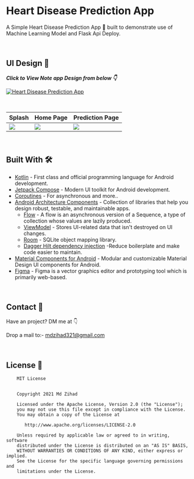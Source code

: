 

# Heart Disease Prediction App
A Simple Heart Disease Prediction App 📱 built to demonstrate use of Machine Learning Model and Flask Api Deploy.

<br />

## UI Design 🎨

***Click to View Note app Design from below 👇***

[![Heart Disease Prediction App](https://img.shields.io/badge/Heart_Disease_Prediction_App-FIGMA-black.svg?style=for-the-badge&logo=figma)](https://www.figma.com/file/XoFCU5k3AzwtOgS0gOmZWL/Heart-Disease-Prediction-App?node-id=29%3A196)

<br />

Splash | Home Page | Prediction Page
--- | --- | --- 
![](https://user-images.githubusercontent.com/83513508/161754739-950d20ec-8233-4499-8c23-883435728c2a.png) | ![](https://user-images.githubusercontent.com/83513508/161754735-d85d0edd-fa72-4d71-a678-377fc90eca23.png) | ![](https://user-images.githubusercontent.com/83513508/161754742-a17e18af-49ef-4761-9197-60ddfba8b9ad.png) 

<br />


## Built With 🛠
- [Kotlin](https://kotlinlang.org/) - First class and official programming language for Android development.
- [Jetpack Compose](https://developer.android.com/jetpack/compose?gclid=CjwKCAjwq9mLBhB2EiwAuYdMtSKZVh5cmsYUiVg9ptxj16SFBeeBZXNyNITYguZmuiKOEuaGnZc8vBoCFw4QAvD_BwE&gclsrc=aw.ds) - Modern UI toolkit  for Android development.
- [Coroutines](https://kotlinlang.org/docs/reference/coroutines-overview.html) - For asynchronous and more..
- [Android Architecture Components](https://developer.android.com/topic/libraries/architecture) - Collection of libraries that help you design robust, testable, and maintainable apps.
  - [Flow](https://kotlinlang.org/docs/reference/coroutines/flow.html) - A flow is an asynchronous version of a Sequence, a type of collection whose values are lazily produced.
  - [ViewModel](https://developer.android.com/topic/libraries/architecture/viewmodel) - Stores UI-related data that isn't destroyed on UI changes. 
  - [Room](https://developer.android.com/topic/libraries/architecture/room) - SQLite object mapping library.
  - [Dagger Hilt dependency injection](https://developer.android.com/training/dependency-injection/hilt-android) -Reduce boilerplate and make code easier to maintain.
- [Material Components for Android](https://github.com/material-components/material-components-android) - Modular and customizable Material Design UI components for Android.
- [Figma](https://figma.com/) - Figma is a vector graphics editor and prototyping tool which is primarily web-based.

<br />

## Contact 📩
Have an project? DM me at 👇

Drop a mail to:- mdzihad321@gmail.com

<br />

## License 🔖
```
    MIT License


    Copyright 2021 Md Zihad

    Licensed under the Apache License, Version 2.0 (the "License");
    you may not use this file except in compliance with the License.
    You may obtain a copy of the License at

       http://www.apache.org/licenses/LICENSE-2.0

    Unless required by applicable law or agreed to in writing, software
    distributed under the License is distributed on an "AS IS" BASIS,
    WITHOUT WARRANTIES OR CONDITIONS OF ANY KIND, either express or implied.
    See the License for the specific language governing permissions and
    limitations under the License.

```




